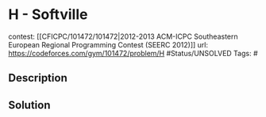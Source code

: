 # H - Softville

contest: [[CFICPC/101472/101472|2012-2013 ACM-ICPC Southeastern European Regional Programming Contest (SEERC 2012)]]
url: https://codeforces.com/gym/101472/problem/H
#Status/UNSOLVED
Tags: #

## Description

## Solution

